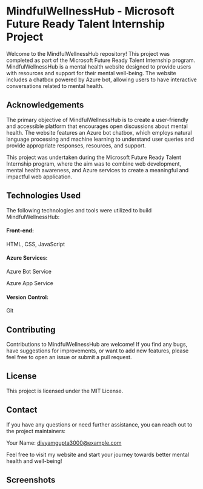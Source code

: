 # MindfulWellnessHub - Microsoft Future Ready Talent Internship Project

Welcome to the MindfulWellnessHub repository! This project was completed as part of the Microsoft Future Ready Talent Internship program. MindfulWellnessHub is a mental health website designed to provide users with resources and support for their mental well-being. The website includes a chatbox powered by Azure bot, allowing users to have interactive conversations related to mental health.


## Acknowledgements

The primary objective of MindfulWellnessHub is to create a user-friendly and accessible platform that encourages open discussions about mental health. The website features an Azure bot chatbox, which employs natural language processing and machine learning to understand user queries and provide appropriate responses, resources, and support.

This project was undertaken during the Microsoft Future Ready Talent Internship program, where the aim was to combine web development, mental health awareness, and Azure services to create a meaningful and impactful web application.


## Technologies Used

The following technologies and tools were utilized to build MindfulWellnessHub:

#### Front-end:                              
HTML, CSS, JavaScript


#### Azure Services:

Azure Bot Service

Azure App Service

#### Version Control:
Git


## Contributing

Contributions to MindfulWellnessHub are welcome! If you find any bugs, have suggestions for improvements, or want to add new features, please feel free to open an issue or submit a pull request.


## License

This project is licensed under the MIT License.


## Contact

If you have any questions or need further assistance, you can reach out to the project maintainers:

Your Name: divyamgupta3000@example.com

Feel free to visit my  website and start your journey towards better mental health and well-being!


## Screenshots



